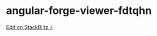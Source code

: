 # angular-forge-viewer-fdtqhn

[Edit on StackBlitz ⚡️](https://stackblitz.com/edit/angular-forge-viewer-fdtqhn)